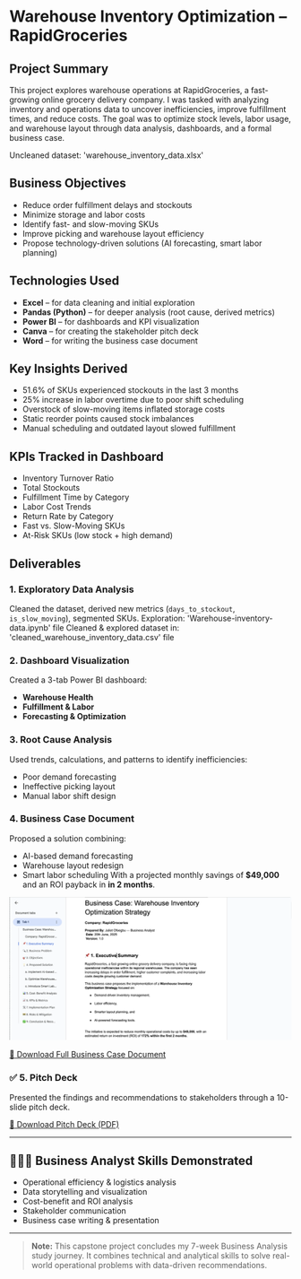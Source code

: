 # Warehouse Inventory Optimization – RapidGroceries

## Project Summary
This project explores warehouse operations at RapidGroceries, a fast-growing online grocery delivery company. I was tasked with analyzing inventory and operations data to uncover inefficiencies, improve fulfillment times, and reduce costs. The goal was to optimize stock levels, labor usage, and warehouse layout through data analysis, dashboards, and a formal business case.

Uncleaned dataset: 'warehouse_inventory_data.xlsx'

## Business Objectives
- Reduce order fulfillment delays and stockouts
- Minimize storage and labor costs
- Identify fast- and slow-moving SKUs
- Improve picking and warehouse layout efficiency
- Propose technology-driven solutions (AI forecasting, smart labor planning)

## Technologies Used
- **Excel** – for data cleaning and initial exploration
- **Pandas (Python)** – for deeper analysis (root cause, derived metrics)
- **Power BI** – for dashboards and KPI visualization
- **Canva** – for creating the stakeholder pitch deck
- **Word** – for writing the business case document


## Key Insights Derived
- 51.6% of SKUs experienced stockouts in the last 3 months
- 25% increase in labor overtime due to poor shift scheduling
- Overstock of slow-moving items inflated storage costs
- Static reorder points caused stock imbalances
- Manual scheduling and outdated layout slowed fulfillment

## KPIs Tracked in Dashboard
- Inventory Turnover Ratio
- Total Stockouts
- Fulfillment Time by Category
- Labor Cost Trends
- Return Rate by Category
- Fast vs. Slow-Moving SKUs
- At-Risk SKUs (low stock + high demand)


## Deliverables

### 1. Exploratory Data Analysis
Cleaned the dataset, derived new metrics (`days_to_stockout`, `is_slow_moving`), segmented SKUs.
Exploration: 'Warehouse-inventory-data.ipynb' file
Cleaned & explored dataset in: 'cleaned_warehouse_inventory_data.csv' file

### 2. Dashboard Visualization
Created a 3-tab Power BI dashboard:
- **Warehouse Health**
- **Fulfillment & Labor**
- **Forecasting & Optimization**

### 3. Root Cause Analysis
Used trends, calculations, and patterns to identify inefficiencies:
- Poor demand forecasting
- Ineffective picking layout
- Manual labor shift design

### 4. Business Case Document
Proposed a solution combining:
- AI-based demand forecasting
- Warehouse layout redesign
- Smart labor scheduling
With a projected monthly savings of **$49,000** and an ROI payback in **in 2 months**.

![Business case document page 1](business-case-doc-page-1.png)

[📎 Download Full Business Case Document](Business-Case-Warehouse-Inventory-Optimization-Strategy.docx)

### ✅ 5. Pitch Deck
Presented the findings and recommendations to stakeholders through a 10-slide pitch deck.

[📎 Download Pitch Deck (PDF)](Warehouse-Optimization-Strategy-Pitch-Slide-Deck-for-RapidGroceries.pdf)

---

## 👩🏽‍💼 Business Analyst Skills Demonstrated
- Operational efficiency & logistics analysis
- Data storytelling and visualization
- Cost-benefit and ROI analysis
- Stakeholder communication
- Business case writing & presentation

---

> **Note:** This capstone project concludes my 7-week Business Analysis study journey. It combines technical and analytical skills to solve real-world operational problems with data-driven recommendations.

